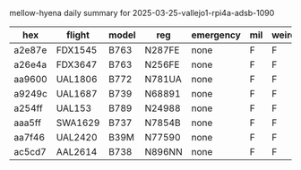 mellow-hyena daily summary for 2025-03-25-vallejo1-rpi4a-adsb-1090

|hex|flight|model|reg|emergency|mil|weirdo|
|--|--|--|--|--|--|--|
|a2e87e|FDX1545|B763|N287FE|none|F|F|
|a26e4a|FDX3647|B763|N256FE|none|F|F|
|aa9600|UAL1806|B772|N781UA|none|F|F|
|a9249c|UAL1687|B739|N68891|none|F|F|
|a254ff|UAL153|B789|N24988|none|F|F|
|aaa5ff|SWA1629|B737|N7854B|none|F|F|
|aa7f46|UAL2420|B39M|N77590|none|F|F|
|ac5cd7|AAL2614|B738|N896NN|none|F|F|
